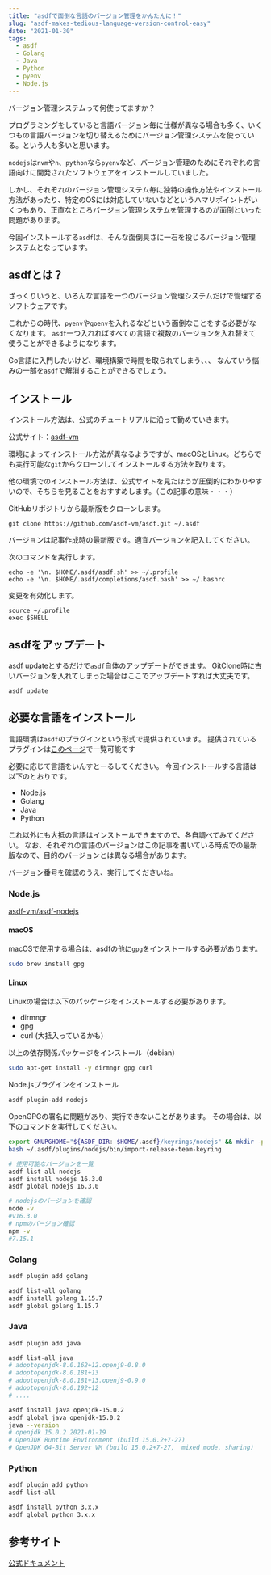 ```yaml
---
title: "asdfで面倒な言語のバージョン管理をかんたんに！"
slug: "asdf-makes-tedious-language-version-control-easy"
date: "2021-01-30"
tags:
  - asdf
  - Golang
  - Java
  - Python
  - pyenv
  - Node.js
---
```


バージョン管理システムって何使ってますか？

プログラミングをしていると言語バージョン毎に仕様が異なる場合も多く、いくつもの言語バージョンを切り替えるためにバージョン管理システムを使っている。という人も多いと思います。

`nodejs`は`nvm`や`n`、`python`なら`pyenv`など、バージョン管理のためにそれぞれの言語向けに開発されたソフトウェアをインストールしていました。

しかし、それぞれのバージョン管理システム毎に独特の操作方法やインストール方法があったり、特定のOSには対応していないなどというハマリポイントがいくつもあり、正直なところバージョン管理システムを管理するのが面倒といった問題があります。

今回インストールする`asdf`は、そんな面倒臭さに一石を投じるバージョン管理システムとなっています。


## asdfとは？

ざっくりいうと、いろんな言語を一つのバージョン管理システムだけで管理するソフトウェアです。

これからの時代、`pyenv`や`goenv`を入れるなどという面倒なことをする必要がなくなります。
`asdf`一つ入れればすべての言語で複数のバージョンを入れ替えて使うことができるようになります。

Go言語に入門したいけど、環境構築で時間を取られてしまう、、、
なんていう悩みの一部を`asdf`で解消することができるでしょう。

## インストール

インストール方法は、公式のチュートリアルに沿って勧めていきます。

公式サイト：[asdf-vm](https://asdf-vm.com/#/core-manage-asdf)

環境によってインストール方法が異なるようですが、macOSとLinux。どちらでも実行可能な`git`からクローンしてインストールする方法を取ります。

他の環境でのインストール方法は、公式サイトを見たほうが圧倒的にわかりやすいので、そちらを見ることをおすすめします。（この記事の意味・・・）


GitHubリポジトリから最新版をクローンします。
```
git clone https://github.com/asdf-vm/asdf.git ~/.asdf
```

バージョンは記事作成時の最新版です。適宜バージョンを記入してください。

次のコマンドを実行します。
```
echo -e '\n. $HOME/.asdf/asdf.sh' >> ~/.profile
echo -e '\n. $HOME/.asdf/completions/asdf.bash' >> ~/.bashrc
```

変更を有効化します。
```
source ~/.profile
exec $SHELL
```

## asdfをアップデート

asdf updateとするだけで`asdf`自体のアップデートができます。
GitClone時に古いバージョンを入れてしまった場合はここでアップデートすれば大丈夫です。

```
asdf update
```


## 必要な言語をインストール

言語環境は`asdf`のプラグインという形式で提供されています。
提供されているプラグインは[このページ](https://asdf-vm.com/#/plugins-all?id=plugin-list)で一覧可能です

必要に応じて言語をいんすとーるしてください。
今回インストールする言語は以下のとおりです。

- Node.js
- Golang
- Java
- Python

これ以外にも大抵の言語はインストールできますので、各自調べてみてください。
なお、それぞれの言語のバージョンはこの記事を書いている時点での最新版なので、目的のバージョンとは異なる場合があります。

バージョン番号を確認のうえ、実行してくださいね。

### Node.js

[asdf-vm/asdf-nodejs](https://github.com/asdf-vm/asdf-nodejs)

#### macOS

macOSで使用する場合は、asdfの他に`gpg`をインストールする必要があります。

```sh
sudo brew install gpg
```

#### Linux

Linuxの場合は以下のパッケージをインストールする必要があります。

- dirmngr
- gpg
- curl (大抵入っているかも)

以上の依存関係パッケージをインストール（debian）
```sh
sudo apt-get install -y dirmngr gpg curl
```

Node.jsプラグインをインストール

```sh
asdf plugin-add nodejs
```

OpenGPGの署名に問題があり、実行できないことがあります。
その場合は、以下のコマンドを実行してください。

```sh
export GNUPGHOME="${ASDF_DIR:-$HOME/.asdf}/keyrings/nodejs" && mkdir -p "$GNUPGHOME" && chmod 0700 "$GNUPGHOME"
bash ~/.asdf/plugins/nodejs/bin/import-release-team-keyring
```

```sh
# 使用可能なバージョンを一覧
asdf list-all nodejs
asdf install nodejs 16.3.0
asdf global nodejs 16.3.0

# nodejsのバージョンを確認
node -v
#v16.3.0
# npmのバージョン確認
npm -v
#7.15.1
```

### Golang

```sh
asdf plugin add golang

asdf list-all golang
asdf install golang 1.15.7
asdf global golang 1.15.7
```

### Java

```sh
asdf plugin add java

asdf list-all java
# adoptopenjdk-8.0.162+12.openj9-0.8.0
# adoptopenjdk-8.0.181+13
# adoptopenjdk-8.0.181+13.openj9-0.9.0
# adoptopenjdk-8.0.192+12
# ....

asdf install java openjdk-15.0.2
asdf global java openjdk-15.0.2
java --version
# openjdk 15.0.2 2021-01-19
# OpenJDK Runtime Environment (build 15.0.2+7-27)
# OpenJDK 64-Bit Server VM (build 15.0.2+7-27,  mixed mode, sharing)
```

### Python

```sh
asdf plugin add python
asdf list-all

asdf install python 3.x.x
asdf global python 3.x.x
```

## 参考サイト

[公式ドキュメント](https://asdf-vm.com/#/core-manage-asdf)